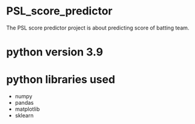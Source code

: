 # PSL_score_predictor
The PSL score predictor project is about predicting score of batting team.

# python version 3.9
# python libraries used
* numpy
* pandas
* matplotlib
* sklearn
